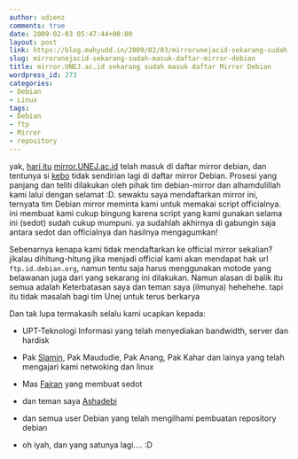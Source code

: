 ```yaml
---
author: udienz
comments: true
date: 2009-02-03 05:47:44+00:00
layout: post
link: https://blog.mahyudd.in/2009/02/03/mirrorunejacid-sekarang-sudah-masuk-daftar-mirror-debian.html
slug: mirrorunejacid-sekarang-sudah-masuk-daftar-mirror-debian
title: mirror.UNEJ.ac.id sekarang sudah masuk daftar Mirror Debian
wordpress_id: 273
categories:
- Debian
- Linux
tags:
- Debian
- ftp
- Mirror
- repository
---
```


yak, [hari itu](http://bugs.debian.org/cgi-bin/bugreport.cgi?msg=89;bug=509774) [mirror.UNEJ.ac.id](http://mirror.unej.ac.id) telah masuk di daftar mirror debian, dan tentunya si [kebo](http://kebo.vlsm.org) tidak sendirian lagi di daftar mirror Debian. Prosesi yang panjang dan teliti dilakukan oleh pihak tim debian-mirror dan alhamdulillah kami lalui dengan selamat :D. sewaktu saya mendaftarkan mirror ini, ternyata tim Debian mirror meminta kami untuk memakai script officialnya. ini membuat kami cukup bingung karena script yang kami gunakan selama ini (sedot) sudah cukup mumpuni. ya sudahlah akhirnya di gabungin saja antara sedot dan officialnya dan hasilnya mengagumkan!

Sebenarnya kenapa kami tidak mendaftarkan ke official mirror sekalian? jikalau dihitung-hitung jika menjadi official kami akan mendapat hak url `ftp.id.debian.org`, namun tentu saja harus menggunakan motode yang belawanan juga dari yang sekarang ini dilakukan. Namun alasan di balik itu semua adalah Keterbatasan saya dan teman saya (ilmunya) hehehehe. tapi itu tidak masalah bagi tim Unej untuk terus berkarya

Dan tak lupa termakasih selalu kami ucapkan kepada:



	
  * UPT-Teknologi Informasi yang telah menyediakan bandwidth, server dan hardisk

	
  * Pak [Slamin](http://slamin.unej.ac.id), Pak Maududie, Pak Anang, Pak Kahar dan lainya yang telah mengajari kami netwoking dan linux

	
  * Mas [Fajran](http://fajran.web.id) yang membuat sedot

	
  * dan teman saya [Ashadebi](http://blognya.sapisuper.org)

	
  * dan semua user Debian yang telah mengilhami pembuatan repository debian

	
  * oh iyah, dan yang satunya lagi.... :D



